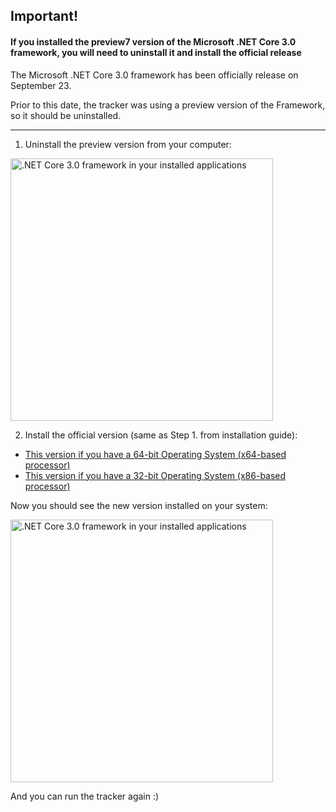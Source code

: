 ## Important!

#### If you installed the preview7 version of the Microsoft .NET Core 3.0 framework, you will need to uninstall it and install the official release

The Microsoft .NET Core 3.0 framework has been officially release on September 23.

Prior to this date, the tracker was using a preview version of the Framework, so it should be uninstalled.

<hr />

1. Uninstall the preview version from your computer:

<img src="https://i.imgur.com/dDvit1A.png" width="420" alt=".NET Core 3.0 framework in your installed applications">

2. Install the official version (same as Step 1. from installation guide):

- [This version if you have a 64-bit Operating System (x64-based processor)](https://dotnet.microsoft.com/download/thank-you/dotnet-sdk-3.0.100-windows-x64-installer)
- [This version if you have a 32-bit Operating System (x86-based processor)](https://dotnet.microsoft.com/download/thank-you/dotnet-sdk-3.0.100-windows-x86-installer)

Now you should see the new version installed on your system:

<img src="https://i.imgur.com/tkQv2TZ.png" width="420" alt=".NET Core 3.0 framework in your installed applications">

And you can run the tracker again :)
